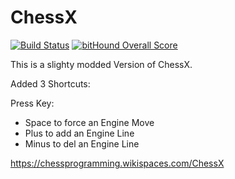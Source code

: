 # ChessX
[![Build Status](https://travis-ci.org/madnight/chessx.svg?branch=master)](https://travis-ci.org/madnight/chessx)
[![bitHound Overall Score](https://www.bithound.io/github/madnight/chessx/badges/score.svg)](https://www.bithound.io/github/madnight/chessx)

This is a slighty modded Version of ChessX.

Added 3 Shortcuts:

Press Key:
+ Space to force an Engine Move
+ Plus to add an Engine Line
+ Minus to del an Engine Line

https://chessprogramming.wikispaces.com/ChessX
